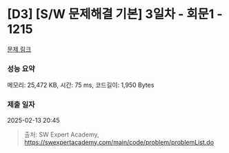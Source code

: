 # [D3] [S/W 문제해결 기본] 3일차 - 회문1 - 1215 

[문제 링크](https://swexpertacademy.com/main/code/problem/problemDetail.do?contestProbId=AV14QpAaAAwCFAYi) 

### 성능 요약

메모리: 25,472 KB, 시간: 75 ms, 코드길이: 1,950 Bytes

### 제출 일자

2025-02-13 20:45



> 출처: SW Expert Academy, https://swexpertacademy.com/main/code/problem/problemList.do